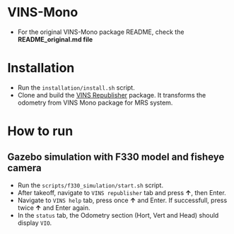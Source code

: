 # VINS-Mono
* For the original VINS-Mono package README, check the **README_original.md file**

# Installation
* Run the ``installation/install.sh`` script.
* Clone and build the [VINS Republisher](https://mrs.felk.cvut.cz/gitlab/visual-localization/vins_republish) package. It transforms the odometry from VINS Mono package for MRS system.

# How to run
## Gazebo simulation with F330 model and fisheye camera
* Run the ``scripts/f330_simulation/start.sh`` script.
* After takeoff, navigate to ``VINS republisher`` tab and press **&#8593;**, then Enter.
* Navigate to ``VINS help`` tab, press once **&#8593;** and Enter. If successfull, press twice **&#8593;** and Enter again.
* In the ``status`` tab, the Odometry section (Hort, Vert and Head) should display ``VIO``.